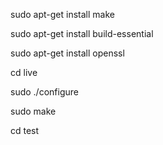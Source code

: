 sudo apt-get install make

sudo apt-get install build-essential

sudo apt-get install openssl

cd live

sudo ./configure

sudo make

cd test
